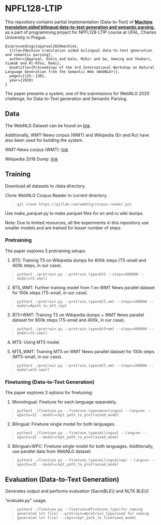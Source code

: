 # NPFL128-LTIP
This repository contains partial implementation (Data-to-Text) of [**Machine translation aided bilingual data-to-text generation and semantic parsing.**](https://aclanthology.org/2020.webnlg-1.13.pdf) as a part of programming project for NPFL128-LTIP course at UFAL, Charles University in Prague. 
```
@inproceedings{agarwal2020machine,
  title={Machine translation aided bilingual data-to-text generation and semantic parsing},
  author={Agarwal, Oshin and Kale, Mihir and Ge, Heming and Shakeri, Siamak and Al-Rfou, Rami},
  booktitle={Proceedings of the 3rd International Workshop on Natural Language Generation from the Semantic Web (WebNLG+)},
  pages={125--130},
  year={2020}
}
```

The paper presents a system, one of the submissions for WebNLG 2020 challenge, for Data-to-Text generation and Semantic Parsing. 

## Data
The WebNLG Dataset can be found on [link](https://gitlab.com/shimorina/webnlg-dataset).

Additionally, WMT-News corpus (WMT) and Wikipedia (En and Ru) have also been used for building the system. 

WMT-News corpus (WMT): [link](https://data.statmt.org/news-commentary/v14/training/news-commentary-v14.en-ru.tsv.gz)

Wikipedia 2018 Dump: [link](https://lindat.mff.cuni.cz/repository/xmlui/handle/11234/1-2735)

## Training

Download all datasets to /data directory. 

Clone WebNLG Corpus Reader to current directory.

>`git clone https://gitlab.com/webnlg/corpus-reader.git`


Use make_parquet.py to make parquet files for *en* and *ru* wiki dumps. 

Note: Due to limited resources, all the experiments in this repository use smaller models and are trained for lesser number of steps.

### Pretraining

The paper explores 5 pretraining setups:

1. BT5: Training T5 on Wikipedia dumps for 800k steps (T5-small and 400k steps, in our case).

>`python3 ./pretrain.py --pretrain_type=bt5 --steps=400000 --model=t5-small`


2. BT5_WMT: Further training model from 1 on WMT News parallel dataset for 100k steps (T5-small, in our case).

>`python3 ./pretrain.py --pretrain_type=bt5_wmt --steps=100000 --model=#path_to_bt5_ckpt`


3. BT5+WMT: Training T5 on Wikipedia dumps + WMT News parallel dataset for 800k steps (T5-small and 400k, in our case).

>`python3 ./pretrain.py --pretrain_type=bt5+wmt --steps=400000 --model=t5-small`


4. MT5: Using MT5 model. 


5. MT5_WMT: Training MT5 on WMT News parallel dataset for 100k steps (MT5-small, in our case).

>`python3 ./pretrain.py --pretrain_type=mt5_wmt --steps=100000 --model=mt5-small`


### Finetuning (Data-to-Text Generation)

The paper explores 3 options for finetuning:

1. Monolingual: Finetune for each language separately. 

> `python3 ./finetune.py --finetune_type=monolingual --lang=en --epochs=15 --model=ckpt_path_to_pretrained_model`


2. Bilingual: Finetune single model for both languages. 

> `python3 ./finetune.py --finetune_type=bilingual --lang=en --epochs=15 --model=ckpt_path_to_pretrained_model`


3. Bilingual+WPC: Finetune single model for both languages. Additionally, use parallel data from WebNLG dataset.

> `python3 ./finetune.py --finetune_type=bilingual+wpc --lang=en --epochs=15 --model=ckpt_path_to_pretrained_model`


## Evaluation (Data-to-Text Generation)

Generates output and performs evaluation (SacreBLEU and NLTK BLEU)

"evaluate.py" usage:

> `python3 ./finetune.py --finetune=#finetune_type(for naming generated txt file) --pretrain=#pretrain_type(used for naming generated txt file) --ckpt=ckpt_path_to_finetuned_model`


